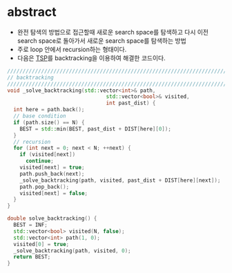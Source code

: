 # abstract

- 완전 탐색의 방법으로 접근할때 새로운 search space를 탐색하고 다시
  이전 search space로 돌아가서 새로운 search space를 탐색하는 방법
- 주로 loop 안에서 recursion하는 형태이다.
- 다음은 [TSP](../algospot.com/TSP2)를 backtracking을 이용하여 해결한 코드이다.

```cpp
////////////////////////////////////////////////////////////////////////////////
// backtracking
////////////////////////////////////////////////////////////////////////////////
void _solve_backtracking(std::vector<int>& path,
                                std::vector<bool>& visited,
                                int past_dist) {
  int here = path.back();
  // base condition
  if (path.size() == N) {
    BEST = std::min(BEST, past_dist + DIST[here][0]);
  }
  // recursion
  for (int next = 0; next < N; ++next) {
    if (visited[next])
      continue;
    visited[next] = true;
    path.push_back(next);
    _solve_backtracking(path, visited, past_dist + DIST[here][next]);
    path.pop_back();
    visited[next] = false;
  }
}

double solve_backtracking() {
  BEST = INF;
  std::vector<bool> visited(N, false);
  std::vector<int> path(1, 0);
  visited[0] = true;
  _solve_backtracking(path, visited, 0);
  return BEST;
}
```